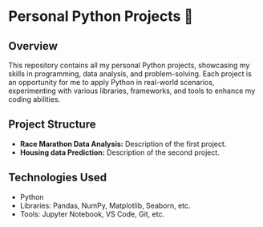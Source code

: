 # Personal Python Projects 🐍

## Overview

This repository contains all my personal Python projects, showcasing my skills in programming, data analysis, and problem-solving. Each project is an opportunity for me to apply Python in real-world scenarios, experimenting with various libraries, frameworks, and tools to enhance my coding abilities.

## Project Structure

- **Race Marathon Data Analysis:** Description of the first project.
- **Housing data Prediction:** Description of the second project.


## Technologies Used

- Python
- Libraries: Pandas, NumPy, Matplotlib, Seaborn, etc.
- Tools: Jupyter Notebook, VS Code, Git, etc.
